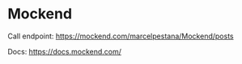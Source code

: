 # Mockend

Call endpoint:
https://mockend.com/marcelpestana/Mockend/posts

Docs:
https://docs.mockend.com/
